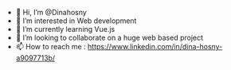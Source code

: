 - 👋 Hi, I’m @Dinahosny
- 👀 I’m interested in Web development
- 🌱 I’m currently learning Vue.js
- 💞️ I’m looking to collaborate on a huge web based project
- 📫 How to reach me : https://www.linkedin.com/in/dina-hosny-a9097713b/

<!---
Dinahosny/Dinahosny is a ✨ special ✨ repository because its `README.md` (this file) appears on your GitHub profile.
You can click the Preview link to take a look at your changes.
--->

